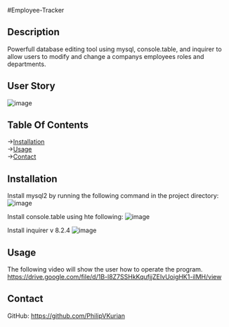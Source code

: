 #Employee-Tracker


## Description

Powerfull database editing tool using mysql, console.table, and inquirer to allow users to modify and change a companys employees roles and departments.

## User Story

![image](https://user-images.githubusercontent.com/114792819/212191207-06f6ab6a-427e-4aa6-bc36-ac2bc65a5ea7.png)


## Table Of Contents
->[Installation](#Installation)  
->[Usage](#Usage)  
->[Contact](#Contact)  


## Installation  

Install mysql2 by running the following command in the project directory:
![image](https://user-images.githubusercontent.com/114792819/212189951-9bc3a886-c31a-4964-8929-0ffa5a43e2bc.png)

Install console.table using hte following:
![image](https://user-images.githubusercontent.com/114792819/212190182-4d5653b8-d625-43e0-8167-1f423854bbc0.png)

Install inquirer v 8.2.4 
![image](https://user-images.githubusercontent.com/114792819/212190875-4dcf43bc-29c0-403f-b548-aa2315221059.png)

  
## Usage

The following video will show the user how to operate the program.
https://drive.google.com/file/d/1B-l8Z7SSHkKqufjjZEIvUoigHK1-ilMH/view    

    
## Contact   

GitHub: https://github.com/PhilipVKurian
